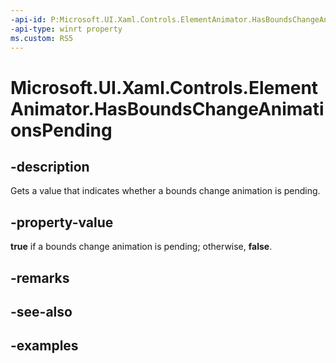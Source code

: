 ```yaml
---
-api-id: P:Microsoft.UI.Xaml.Controls.ElementAnimator.HasBoundsChangeAnimationsPending
-api-type: winrt property
ms.custom: RS5
---
```


<!-- Property syntax.
protected bool HasBoundsChangeAnimationsPending { get; }
-->

# Microsoft.UI.Xaml.Controls.ElementAnimator.HasBoundsChangeAnimationsPending

## -description

Gets a value that indicates whether a bounds change animation is pending.

## -property-value

**true** if a bounds change animation is pending; otherwise, **false**.

## -remarks

## -see-also

## -examples

